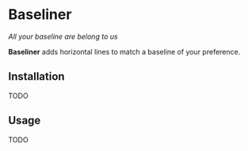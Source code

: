 Baseliner
======

*All your baseline are belong to us*

**Baseliner** adds horizontal lines to match a baseline of your preference.



## Installation
TODO

## Usage
TODO